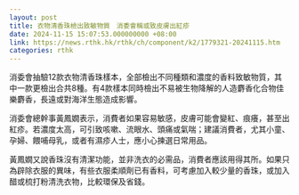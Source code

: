 ```yaml
---
layout: post
title: 衣物清香珠檢出致敏物質　消委會稱或致皮膚出紅疹
date: 2024-11-15 15:07:53.000000000 +08:00
link: https://news.rthk.hk/rthk/ch/component/k2/1779321-20241115.htm
categories: rthk
---
```


消委會抽驗12款衣物清香珠樣本，全部檢出不同種類和濃度的香料致敏物質，其中一款更檢出合共8種。有4款樣本同時檢出不易被生物降解的人造麝香化合物佳樂麝香，長遠或對海洋生態造成影響。

消委會總幹事黃鳳嫺表示，消費者如果容易敏感，皮膚可能會變紅、痕癢，甚至出紅疹。若濃度太高，可引致咳嗽、流眼水、頭痛或氣喘；建議消費者，尤其小童、孕婦、餵哺母乳，或者有濕疹人士，應小心揀選日常用品。

黃鳳嫺又說香珠沒有清潔功能，並非洗衣的必需品，消費者應該用得其所。如果只為辟除衣服的異味，有些衣服柔順劑已有香料，可考慮加入較少量的香珠，或加入醋或梳打粉清洗衣物，比較環保及省錢。
